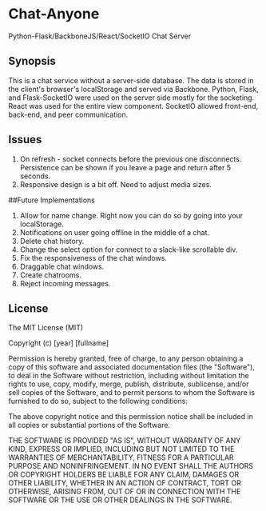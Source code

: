 # Chat-Anyone
Python-Flask/BackboneJS/React/SocketIO Chat Server

## Synopsis

This is a chat service without a server-side database. The data is stored in the client's browser's localStorage and served via Backbone. Python, Flask, and Flask-SocketIO were used on the server side mostly for the socketing. React was used for the entire view component. SocketIO allowed front-end, back-end, and peer communication.

## Issues

1. On refresh - socket connects before the previous one disconnects. Persistence can be shown if you leave a page and return after 5 seconds.
2. Responsive design is a bit off. Need to adjust media sizes.

##Future Implementations

1. Allow for name change. Right now you can do so by going into your localStorage.
2. Notifications on user going offline in the middle of a chat.
3. Delete chat history.
4. Change the select option for connect to a slack-like scrollable div.
5. Fix the responsiveness of the chat windows.
6. Draggable chat windows.
7. Create chatrooms.
8. Reject incoming messages.

## License

The MIT License (MIT)

Copyright (c) [year] [fullname]

Permission is hereby granted, free of charge, to any person obtaining a copy
of this software and associated documentation files (the "Software"), to deal
in the Software without restriction, including without limitation the rights
to use, copy, modify, merge, publish, distribute, sublicense, and/or sell
copies of the Software, and to permit persons to whom the Software is
furnished to do so, subject to the following conditions:

The above copyright notice and this permission notice shall be included in all
copies or substantial portions of the Software.

THE SOFTWARE IS PROVIDED "AS IS", WITHOUT WARRANTY OF ANY KIND, EXPRESS OR
IMPLIED, INCLUDING BUT NOT LIMITED TO THE WARRANTIES OF MERCHANTABILITY,
FITNESS FOR A PARTICULAR PURPOSE AND NONINFRINGEMENT. IN NO EVENT SHALL THE
AUTHORS OR COPYRIGHT HOLDERS BE LIABLE FOR ANY CLAIM, DAMAGES OR OTHER
LIABILITY, WHETHER IN AN ACTION OF CONTRACT, TORT OR OTHERWISE, ARISING FROM,
OUT OF OR IN CONNECTION WITH THE SOFTWARE OR THE USE OR OTHER DEALINGS IN THE
SOFTWARE.


